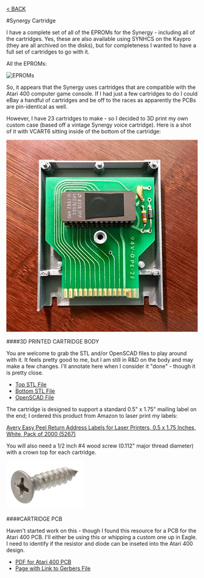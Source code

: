 [< BACK](readme.md)

#Synergy Cartridge

I have a complete set of all of the EPROMs for the Synergy - including all of the cartridges. Yes, these are also available using SYNHCS on the Kaypro (they are all archived on the disks), but for completeness I wanted to have a full set of cartridges to go with it.

All the EPROMs:

![EPROMs](scad/eprom.png)

So, it appears that the Synergy uses cartridges that are compatible with the Atari 400 computer game console. If I had just a few cartridges to do I could eBay a handful of cartridges and be off to the races as apparently the PCBs are pin-identical as well.

However, I have 23 cartridges to make - so I decided to 3D print my own custom case (based off a vintage Synergy voice cartridge). Here is a shot of it with VCART6 sitting inside of the bottom of the cartridge:

![DK Synergy](scad/cart_bottom.jpg)

####3D PRINTED CARTRIDGE BODY

You are welcome to grab the STL and/or OpenSCAD files to play around with it. It feels pretty good to me, but I am still in R&D on the body and may make a few changes. I'll annotate here when I consider it "done" - though it is pretty close.

* [Top STL File](scad/synergycart-top.stl)
* [Bottom STL File](scad/synergycart-bottom.stl)
* [OpenSCAD File](scad/synergycart.scad)

The cartridge is designed to support a standard 0.5" x 1.75" mailing label on the end; I ordered this product from Amazon to laser print my labels:

[Avery Easy Peel Return Address Labels for Laser Printers, 0.5 x 1.75 Inches, White, Pack of 2000 (5267)](https://www.amazon.com/gp/product/B00004Z5QP)

You will also need a 1/2 inch #4 wood screw (0.112" major thread diameter) with a crown top for each cartridge.

![EPROMs](scad/screw.png)

####CARTRIDGE PCB

Haven't started work on this - though I found this resource for a PCB for the Atari 400 PCB. I'll either be using this or whipping a custom one up in Eagle. I need to identify if the resistor and diode can be inseted into the Atari 400 design.

* [PDF for Atari 400 PCB](http://www.grandideastudio.com/wp-content/uploads/pp_atari8bit_instructions.pdf)
* [Page with Link to Gerbers File](http://www.grandideastudio.com/portfolio/pixels-past/)